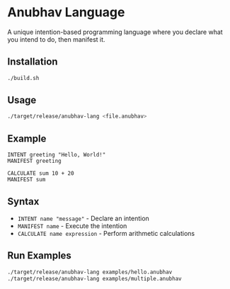 # Anubhav Language

A unique intention-based programming language where you declare what you intend to do, then manifest it.

## Installation

```bash
./build.sh
```

## Usage

```bash
./target/release/anubhav-lang <file.anubhav>
```

## Example

```anubhav
INTENT greeting "Hello, World!"
MANIFEST greeting

CALCULATE sum 10 + 20
MANIFEST sum
```

## Syntax

- `INTENT name "message"` - Declare an intention
- `MANIFEST name` - Execute the intention
- `CALCULATE name expression` - Perform arithmetic calculations

## Run Examples

```bash
./target/release/anubhav-lang examples/hello.anubhav
./target/release/anubhav-lang examples/multiple.anubhav
```